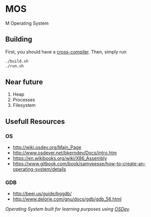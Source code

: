 # MOS
M Operating System

## Building
First, you should have a [cross-compiler](http://wiki.osdev.org/GCC_Cross-Compiler). Then, simply run
```bash
./build.sh
./run.sh
```

## Near future
1. Heap
2. Processes
3. Filesystem

## Usefull Resources

### OS
- <http://wiki.osdev.org/Main_Page>
- <http://www.osdever.net/bkerndev/Docs/intro.htm>
- <https://en.wikibooks.org/wiki/X86_Assembly>
- <https://www.gitbook.com/book/samypesse/how-to-create-an-operating-system/details>

### GDB
- <http://beej.us/guide/bggdb/>
- <http://www.delorie.com/gnu/docs/gdb/gdb_56.html>

*Operating System built for learning purposes using [OSDev](http://wiki.osdev.org/).*
